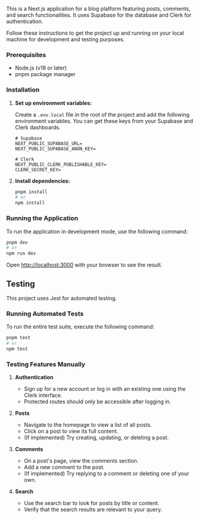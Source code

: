 This is a Next.js application for a blog platform featuring posts, comments, and search functionalities. It uses Supabase for the database and Clerk for authentication.

Follow these instructions to get the project up and running on your local machine for development and testing purposes.

### Prerequisites

- Node.js (v18 or later)
- pnpm package manager

### Installation

1.  **Set up environment variables:**

    Create a `.env.local` file in the root of the project and add the following environment variables. You can get these keys from your Supabase and Clerk dashboards.

    ```
    # Supabase
    NEXT_PUBLIC_SUPABASE_URL=
    NEXT_PUBLIC_SUPABASE_ANON_KEY=

    # Clerk
    NEXT_PUBLIC_CLERK_PUBLISHABLE_KEY=
    CLERK_SECRET_KEY=
    ```

2.  **Install dependencies:**

    ```bash
    pnpm install
    # or
    npm install
    ```

### Running the Application

To run the application in development mode, use the following command:

```bash
pnpm dev
# or
npm run dev
```

Open [http://localhost:3000](http://localhost:3000) with your browser to see the result.

## Testing

This project uses Jest for automated testing.

### Running Automated Tests

To run the entire test suite, execute the following command:

```bash
pnpm test
# or
npm test
```

### Testing Features Manually

1.  **Authentication**

    - Sign up for a new account or log in with an existing one using the Clerk interface.
    - Protected routes should only be accessible after logging in.

2.  **Posts**

    - Navigate to the homepage to view a list of all posts.
    - Click on a post to view its full content.
    - (If implemented) Try creating, updating, or deleting a post.

3.  **Comments**

    - On a post's page, view the comments section.
    - Add a new comment to the post.
    - (If implemented) Try replying to a comment or deleting one of your own.

4.  **Search**
    - Use the search bar to look for posts by title or content.
    - Verify that the search results are relevant to your query.

